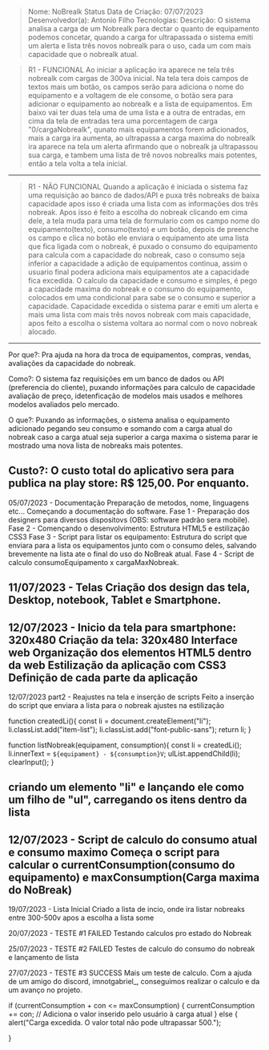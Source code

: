 > Nome: NoBrealk Status
> Data de Criação: 07/07/2023
> Desenvolvedor(a): Antonio Filho
Tecnologias:
Descrição: O sistema analisa a carga de um Nobrealk para dectar o quanto de equipamento podemos concetar,
quando a carga for ultrapassada o sistema emiti um alerta e lista três novos nobrealk para o uso, cada um
com mais capacidade que o nobrealk atual.

> R1 - FUNCIONAL
 Ao iniciar a aplicação ira aparece ne tela três nobrealk com cargas de 300va inicial. Na tela tera dois campos de
textos mais um botão, os campos serão para adiciona o nome do equipamento e a voltagem de ele consome, o botão sera
para adicionar o equipamento ao nobrealk e a lista de equipamentos. Em baixo vai ter duas tela uma de uma lista e a
outra de entradas, em cima da tela de entradas tera uma porcentagem de carga "0/cargaNobrealk", qunato mais equipamentos 
forem adicionados, mais a carga ira aumenta, ao ultrapassa a carga maxima do nobrealk ira aparece na tela um alerta
afirmando que o nobrealk ja ultrapassou sua carga, e tambem uma lista de trê novos nobrealks mais potentes, então
a tela volta a tela inicial.
--------------------

> R1 - NÃO FUNCIONAL
 Quando a aplicação é iniciada o sistema faz uma requisição ao banco de dados/API e puxa três nobreaks de baixa capacidade
apos isso é criada uma lista com as informações dos três nobreak. Apos isso é feito a escolha do nobreak clicando em cima
dele, a tela muda para uma tela de formulario com os campo nome do equipamento(texto), consumo(texto) e um botão, depois de
preenche os campo e clica no botão ele enviara o equipamento ate uma lista que fica ligada com o nobreak, é puxado o consumo
do equipamento para calcula com a capacidade do nobreak, caso o consumo seja inferior a capacidade a adição de equipamentos
continua, assim o usuario final podera adiciona mais equipamentos ate a capacidade fica excedida. O calculo da capacidade e
consumo e simples, é pego a capacidade maxima do nobreak e o consumo do equipamento, colocados em uma condicional para sabe
se o consumo e superior a capacidade. Capacidade excedida o sistema parar e emiti um alerta e mais uma lista com mais três
novos nobreak com mais capacidade, apos feito a escolha o sistema voltara ao normal com o novo nobreak alocado.
--------------------

Por que?:
Pra ajuda na hora da troca de equipamentos, compras, vendas, avaliações da capacidade do nobreak.

Como?:
O sistema faz requisições em um banco de dados ou API (preferencia do cliente), puxando informações para calculo de capacidade
avaliação de preço, idetenficação de modelos mais usados e melhores modelos avaliados pelo mercado.

O que?: 
Puxando as informações, o sistema analisa o equipamento adicionado pegando seu consumo e somando com a carga atual do nobreak
caso a carga atual seja superior a carga maxima o sistema parar ie mostrado uma nova lista de nobreaks mais potentes.

Custo?:
O custo total do aplicativo sera para publica na play store: R$ 125,00. Por enquanto.
--------------------

05/07/2023 - Documentação
Preparação de metodos, nome, linguagens etc... Começando a documentação do software.
Fase 1 - Preparação dos designers para diversos dispositovs (OBS: software padrão sera mobile).
Fase 2 - Començando o desenvolvimento: Estrutura HTML5 e estilização CSS3
Fase 3 - Script para listar os equipamento: Estrutura do script que enviara para a lista os equipamentos junto com o consumo deles, salvando brevemente na lista ate o final do uso do NoBreak atual.
Fase 4 - Script de calculo consumoEquipamento x cargaMaxNobreak.

11/07/2023 - Telas
Criação dos design das tela, Desktop, notebook, Tablet e Smartphone.
--------------------

12/07/2023 - Inicio da tela para smartphone: 320x480
Criação da tela: 320x480
Interface web
Organização dos elementos HTML5 dentro da web
Estilização da aplicação com CSS3
Definição de cada parte da aplicação
--------------------

12/07/2023 part2 - Reajustes na tela e inserção de scripts
Feito a inserção do script que enviara a lista para o nobreak
ajustes na estilização

function createdLi(){
    const li = document.createElement("li");
    li.classList.add("item-list");
    li.classList.add("font-public-sans");
    return li;
}

function listNobreak(equipament, consumption){
    const li = createdLi();
    li.innerText = `${equipament} - ${consumption}V`;
    ulList.appendChild(li);
    clearInput();
}

criando um elemento "li" e lançando ele como um filho de "ul", carregando os itens dentro da lista
--------------------

12/07/2023 - Script de calculo do consumo atual e consumo maximo
Começa o script para calcular o currentConsumption(consumo do equipamento) e maxConsumption(Carga maxima do NoBreak)
--------------------

19/07/2023 - Lista Inicial
Criado a lista de incio, onde ira listar nobreaks entre 300-500v
apos a escolha a lista some

20/07/2023 - TESTE #1 FAILED
Testando calculos pro estado do Nobreak

25/07/2023 - TESTE #2 FAILED
Testes de calculo do consumo do nobreak e lançamento de lista

27/07/2023 - TESTE #3 SUCCESS
Mais um teste de calculo.
Com a ajuda de um amigo do discord, imnotgabriel_, conseguimos realizar o calculo e da um avanço no projeto.

  if (currentConsumption + con <= maxConsumption) {
    currentConsumption += con; // Adiciona o valor inserido pelo usuário à carga atual
  } else {
    alert("Carga excedida. O valor total não pode ultrapassar 500.");
    

  }
